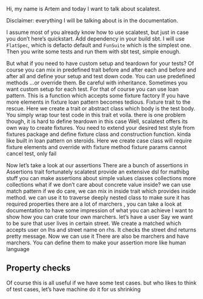 Hi, my name is Artem and today I want to talk about scalatest.

Disclaimer: everything I will be talking about is in the documentation.

I assume most of you already know how to use scalatest, but just in case you don’t here’s quickstart.
Add dependency in your build sbt.
I will use `FlatSpec`, which is defacto default and `FunSuite` which is the simplest one.
Then you write some tests and run them with sbt test, simple enough.

But what if you need to have custom setup and teardown for your tests?
Of course you can mix in predefined trait before and after each and before and after all
and define your setup and test down code. You can use predefined methods
...or override them.
Be careful with inheritance. Sometimes you want custom setup for each test.
 For that of course you can use loan pattern. This is a function which accepts some fixture factory
If you have more elements in fixture loan pattern becomes tedious.
Fixture trait to the rescue. Here we create a trait or abstract class which body is the test body.
You simply wrap tour test code in this trait et voila. there is one problem though, it is hard to define teardown in this case
Well, scalatest offers its own way to create fixtures. You need to extend your desired test style from fixtures package and define fixture class and construction function. kinda like built in loan pattern on steroids. Here we create case class will require fixture elements and override with fixture method
fixture params cannot cancel test, only fail

Now let’s take a look at our assertions
There are a bunch of assertions in Assertions trait
 fortunately scalatest provide an extensive dsl for mathibg stuff
 you can make assertions about simple values
 classes
 collections
 more collections
what if we don’t care about concrete value inside? we can use match pattern
if we do care, we can mix in inside trait which provides inside method. we can use it to traverse deeply nested class to make sure it has required properties
 there are a lot of marchers , you can take a look at documentation to have some impression of what you can achieve
I want to show how you can crate tour own marchers. let’s have a user
Say we want to be sure that user lives in certain street. We create a matched which accepts user on lhs and street name on rhs. It checks the street dnd returns pretty message.
Now we can use it
There are also be marchers and have marchers. You can define them to make your assertion more like human language

## Property checks

Of course this is all useful if we have some test cases. but who likes to think of test cases, let’s have machine do it for us
shrinking
